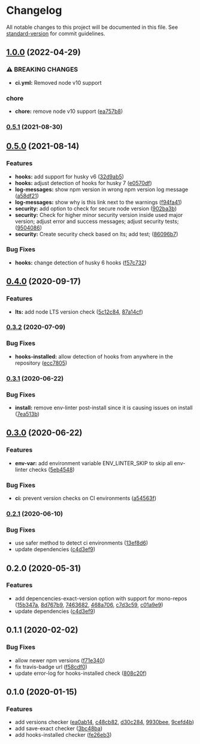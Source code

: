 # Changelog

All notable changes to this project will be documented in this file. See [standard-version](https://github.com/conventional-changelog/standard-version) for commit guidelines.

## [1.0.0](https://github.com/merkle-open/env-linter/compare/v0.5.1...v0.6.0) (2022-04-29)


### ⚠ BREAKING CHANGES

* **ci.yml:** Removed node v10 support

### chore

* **chore:** remove node v10 support ([ea757b8](https://github.com/merkle-open/env-linter/commit/ea757b8c598efb607624a8111ee9e31a44f78908))

### [0.5.1](https://github.com/merkle-open/env-linter/compare/v0.5.0...v0.5.1) (2021-08-30)

## [0.5.0](https://github.com/merkle-open/env-linter/compare/v0.4.0...v0.5.0) (2021-08-14)

### Features

- **hooks:** add support for husky v6 ([32d9ab5](https://github.com/merkle-open/env-linter/commit/32d9ab541db7228b01f3477c2454a424c1bedcf1))
- **hooks:** adjust detection of hooks for husky 7 ([e0570df](https://github.com/merkle-open/env-linter/commit/e0570dfd44a4582f850b067847813f12984c4f4e))
- **log-messages:** show npm version in wrong npm version log message ([a58df21](https://github.com/merkle-open/env-linter/commit/a58df2176adc86d5d4cfcebb2146311d2fee42da))
- **log-messages:** show why is this link next to the warnings ([f94fa41](https://github.com/merkle-open/env-linter/commit/f94fa4194951f3a1ec004fbd69aad6b792ce32e1))
- **security:** add option to check for secure node version ([902ba3b](https://github.com/merkle-open/env-linter/commit/902ba3b31aa59eceedf755084ee598434a4d8106))
- **security:** Check for higher minor security version inside used major version; adjust error and success messages; adjust security tests; ([9504086](https://github.com/merkle-open/env-linter/commit/95040865f43a9eb71401efcd0099a23aac0d1af6))
- **security:** Create security check based on lts; add test; ([86096b7](https://github.com/merkle-open/env-linter/commit/86096b7d7150bd49fe1f2ce5e42bded58dde792a))

### Bug Fixes

- **hooks:** change detection of husky 6 hooks ([f57c732](https://github.com/merkle-open/env-linter/commit/f57c732ebf978aa49e708d290286322a0f41251c))

## [0.4.0](https://github.com/merkle-open/env-linter/compare/v0.2.1...v0.4.0) (2020-09-17)

### Features

- **lts:** add node LTS version check ([5c12c84](https://github.com/merkle-open/env-linter/commit/5c12c8401e6ad773fed95f6b5f472a4d7c07a36a), [87a14cf](https://github.com/merkle-open/env-linter/commit/87a14cf400772556b27d32c9f5b5b6706c371331))

### [0.3.2](https://github.com/merkle-open/env-linter/compare/v0.2.1...v0.3.2) (2020-07-09)

### Bug Fixes

- **hooks-installed:** allow detection of hooks from anywhere in the repository ([ecc7805](https://github.com/merkle-open/env-linter/commit/ecc780559ac462b499ad17146a9a50ed50f72f06))

### [0.3.1](https://github.com/merkle-open/env-linter/compare/v0.2.1...v0.3.1) (2020-06-22)

### Bug Fixes

- **install:** remove env-linter post-install since it is causing issues on install ([7ea513b](https://github.com/merkle-open/env-linter/commit/7ea513bcb0d4ae27ec6675b95cd97431ae65bc91))

## [0.3.0](https://github.com/merkle-open/env-linter/compare/v0.2.1...v0.3.0) (2020-06-22)

### Features

- **env-var:** add environment variable ENV_LINTER_SKIP to skip all env-linter checks ([5eb4548](https://github.com/merkle-open/env-linter/commit/5eb4548a26e4e705b7087c8141ea7acbe0ac399a))

### Bug Fixes

- **ci:** prevent version checks on CI environments ([a54563f](https://github.com/merkle-open/env-linter/commit/a54563f44cd5ad3f02d0b9d9fe3825fa423e32c9))

### [0.2.1](https://github.com/merkle-open/env-linter/compare/v0.2.0...v0.2.1) (2020-06-10)

### Bug Fixes

- use safer method to detect ci environments ([13ef8d6](https://github.com/merkle-open/env-linter/commit/13ef8d6ebd9943392d4e6b428dd7bcd794c82c86))
- update dependencies ([c4d3ef9](https://github.com/merkle-open/env-linter/commit/9743b87f5a9d78385a34e3d26a6bb34173483d51))

## 0.2.0 (2020-05-31)

### Features

- add depencencies-exact-version option with support for mono-repos ([15b347a](https://github.com/merkle-open/env-linter/commit/15b347a8632b5657d4ef4fa80675d7fcc4038514), [8d767b9](https://github.com/merkle-open/env-linter/commit/8d767b91858259e94ea4f6daccba7dac5cf01143), [7463682](https://github.com/merkle-open/env-linter/commit/7463682abbbbf6b0856565c2dbd27917ac8e7743), [468a706](https://github.com/merkle-open/env-linter/commit/468a7064d3a1b1110626f01cffe11d221afb383f), [c7d3c59](https://github.com/merkle-open/env-linter/commit/c7d3c59d24aebf7c3029f48d8cb4ceb9f73832e5), [c01a9e9](https://github.com/merkle-open/env-linter/commit/c01a9e98a8e84acd32c8f74bb6785bcac89f3ce7))
- update dependencies ([c4d3ef9](https://github.com/merkle-open/env-linter/commit/c4d3ef9da9fd5432d439549af5c81760c892b388))

## 0.1.1 (2020-02-02)

### Bug Fixes

- allow newer npm versions ([f71e340](https://github.com/merkle-open/env-linter/commit/f71e340b50d1731b6c37fdb0ae1c4bd8d23ff68e))
- fix travis-badge url ([f58cdf0](https://github.com/merkle-open/env-linter/commit/f58cdf038cff9cb90e83e959d4342c857f15321f))
- update error-log for hooks-installed check ([808c20f](https://github.com/merkle-open/env-linter/commit/808c20fe7a3f3710cdd1f8f110dc8af0f92b5cc0))

## 0.1.0 (2020-01-15)

### Features

- add versions checker ([ea0ab14](https://github.com/merkle-open/env-linter/commit/ea0ab146a6824fd59ed121302852391ccc6c615d), [c48cb82](https://github.com/merkle-open/env-linter/commit/c48cb82e03b3b833407f415328bae9d12a39a57c), [d30c284](https://github.com/merkle-open/env-linter/commit/d30c28432ac946bafb37cbc8339959d8c87e9e8e), [9930bee](https://github.com/merkle-open/env-linter/commit/9930beed4250770b322a05adcc33f7a4711a0d0c), [9cefd4b](https://github.com/merkle-open/env-linter/commit/9cefd4bfdfd6f0721e63140ec11165d5bcb1e931))
- add save-exact checker ([3bc48ba](https://github.com/merkle-open/env-linter/commit/3bc48badc459fc55eb71251f228fabbcd82b1eef))
- add hooks-installed checker ([fe26eb3](https://github.com/merkle-open/env-linter/commit/fe26eb3d8b9106502417eb1d5cd5905efe6dd369))
